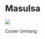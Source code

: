 # Masulsa

![](https://i.pinimg.com/736x/48/cf/83/48cf83f9c7f1fed7dd9eaa1398b4fb78.jpg)

Cooler Umhang
